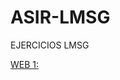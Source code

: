 # ASIR-LMSG 
EJERCICIOS LMSG

[WEB 1:](https://alex-a2n.github.io/asir-lsmg/WEB%20BASE%20PARA%20GUIT/web1.html)
